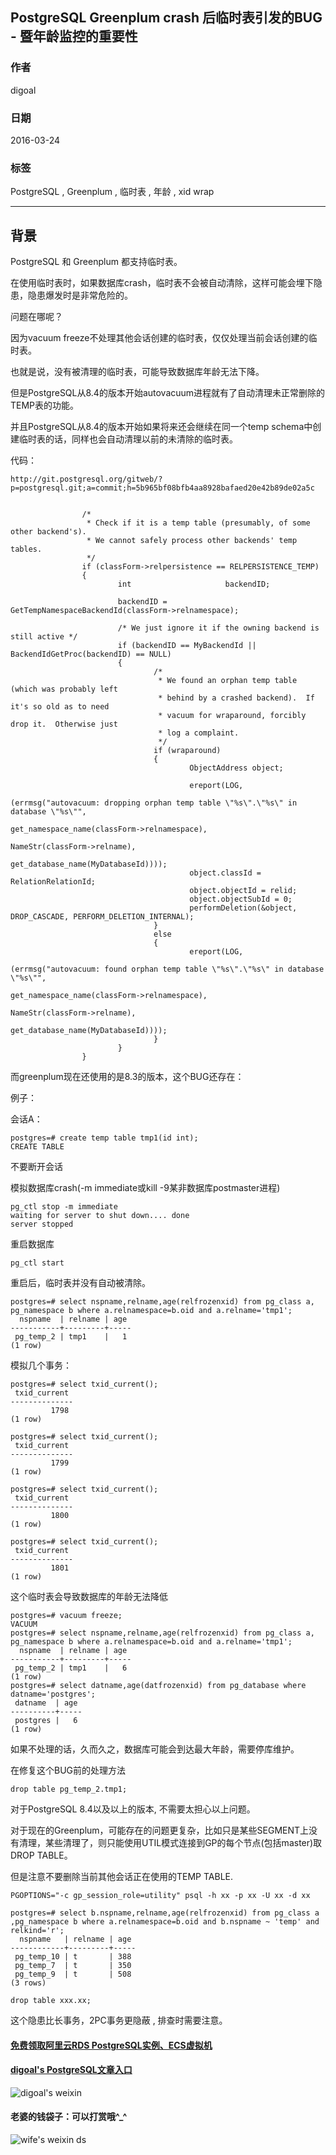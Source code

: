 ## PostgreSQL Greenplum crash 后临时表引发的BUG - 暨年龄监控的重要性  
                                                                                                                                                                       
### 作者                                                                                                                                                                       
digoal                                                                                                                                                                       
                                                                                                                                                                       
### 日期                                                                                                                                                                       
2016-03-24                                                                                                                                                                  
                                                                                                                                                                       
### 标签                                                                                                                                                                       
PostgreSQL , Greenplum , 临时表 , 年龄 , xid wrap   
                                                                                                                                                                       
----                                                                                                                                                                       
                                                                                                                                                                       
## 背景                                                           
PostgreSQL 和 Greenplum 都支持临时表。     
  
在使用临时表时，如果数据库crash，临时表不会被自动清除，这样可能会埋下隐患，隐患爆发时是非常危险的。     
  
问题在哪呢？      
  
因为vacuum freeze不处理其他会话创建的临时表，仅仅处理当前会话创建的临时表。      
  
也就是说，没有被清理的临时表，可能导致数据库年龄无法下降。     
  
但是PostgreSQL从8.4的版本开始autovacuum进程就有了自动清理未正常删除的TEMP表的功能。    
  
并且PostgreSQL从8.4的版本开始如果将来还会继续在同一个temp schema中创建临时表的话，同样也会自动清理以前的未清除的临时表。    
  
代码：    
  
```  
http://git.postgresql.org/gitweb/?p=postgresql.git;a=commit;h=5b965bf08bfb4aa8928bafaed20e42b89de02a5c  
  
  
                /*  
                 * Check if it is a temp table (presumably, of some other backend's).  
                 * We cannot safely process other backends' temp tables.  
                 */  
                if (classForm->relpersistence == RELPERSISTENCE_TEMP)  
                {  
                        int                     backendID;  
  
                        backendID = GetTempNamespaceBackendId(classForm->relnamespace);  
  
                        /* We just ignore it if the owning backend is still active */  
                        if (backendID == MyBackendId || BackendIdGetProc(backendID) == NULL)  
                        {  
                                /*  
                                 * We found an orphan temp table (which was probably left  
                                 * behind by a crashed backend).  If it's so old as to need  
                                 * vacuum for wraparound, forcibly drop it.  Otherwise just  
                                 * log a complaint.  
                                 */  
                                if (wraparound)  
                                {  
                                        ObjectAddress object;  
  
                                        ereport(LOG,  
                                                        (errmsg("autovacuum: dropping orphan temp table \"%s\".\"%s\" in database \"%s\"",  
                                                                 get_namespace_name(classForm->relnamespace),  
                                                                        NameStr(classForm->relname),  
                                                                        get_database_name(MyDatabaseId))));  
                                        object.classId = RelationRelationId;  
                                        object.objectId = relid;  
                                        object.objectSubId = 0;  
                                        performDeletion(&object, DROP_CASCADE, PERFORM_DELETION_INTERNAL);  
                                }  
                                else  
                                {  
                                        ereport(LOG,  
                                                        (errmsg("autovacuum: found orphan temp table \"%s\".\"%s\" in database \"%s\"",  
                                                                 get_namespace_name(classForm->relnamespace),  
                                                                        NameStr(classForm->relname),  
                                                                        get_database_name(MyDatabaseId))));  
                                }  
                        }  
                }  
```  
  
而greenplum现在还使用的是8.3的版本，这个BUG还存在：    
  
例子：     
  
会话A：    
  
```  
postgres=# create temp table tmp1(id int);  
CREATE TABLE  
```  
  
不要断开会话    
  
模拟数据库crash(-m immediate或kill -9某非数据库postmaster进程)    
  
```  
pg_ctl stop -m immediate  
waiting for server to shut down.... done  
server stopped  
```  
  
重启数据库    
  
```  
pg_ctl start  
```  
  
重启后，临时表并没有自动被清除。     
  
```  
postgres=# select nspname,relname,age(relfrozenxid) from pg_class a, pg_namespace b where a.relnamespace=b.oid and a.relname='tmp1';  
  nspname  | relname | age   
-----------+---------+-----  
 pg_temp_2 | tmp1    |   1  
(1 row)  
```  
  
模拟几个事务：      
  
```  
postgres=# select txid_current();  
 txid_current   
--------------  
         1798  
(1 row)  
  
postgres=# select txid_current();  
 txid_current   
--------------  
         1799  
(1 row)  
  
postgres=# select txid_current();  
 txid_current   
--------------  
         1800  
(1 row)  
  
postgres=# select txid_current();  
 txid_current   
--------------  
         1801  
(1 row)  
```  
  
这个临时表会导致数据库的年龄无法降低    
  
```  
postgres=# vacuum freeze;  
VACUUM  
postgres=# select nspname,relname,age(relfrozenxid) from pg_class a, pg_namespace b where a.relnamespace=b.oid and a.relname='tmp1';  
  nspname  | relname | age   
-----------+---------+-----  
 pg_temp_2 | tmp1    |   6  
(1 row)  
postgres=# select datname,age(datfrozenxid) from pg_database where datname='postgres';  
 datname  | age   
----------+-----  
 postgres |   6  
(1 row)  
```  
  
如果不处理的话，久而久之，数据库可能会到达最大年龄，需要停库维护。      
  
在修复这个BUG前的处理方法     
  
```  
drop table pg_temp_2.tmp1;  
```  
  
对于PostgreSQL 8.4以及以上的版本, 不需要太担心以上问题。    
  
对于现在的Greenplum，可能存在的问题更复杂，比如只是某些SEGMENT上没有清理，某些清理了，则只能使用UTIL模式连接到GP的每个节点(包括master)取DROP TABLE。    
  
但是注意不要删除当前其他会话正在使用的TEMP TABLE.      
  
```  
PGOPTIONS="-c gp_session_role=utility" psql -h xx -p xx -U xx -d xx  
  
postgres=# select b.nspname,relname,age(relfrozenxid) from pg_class a ,pg_namespace b where a.relnamespace=b.oid and b.nspname ~ 'temp' and relkind='r';  
  nspname   | relname | age   
------------+---------+-----  
 pg_temp_10 | t       | 388  
 pg_temp_7  | t       | 350  
 pg_temp_9  | t       | 508  
(3 rows)  
  
drop table xxx.xx;  
```  
  
这个隐患比长事务，2PC事务更隐蔽 , 排查时需要注意。    
  
  
  
  
  
  
  
  
  
  
  
  
  
  
#### [免费领取阿里云RDS PostgreSQL实例、ECS虚拟机](https://free.aliyun.com/ "57258f76c37864c6e6d23383d05714ea")
  
  
#### [digoal's PostgreSQL文章入口](https://github.com/digoal/blog/blob/master/README.md "22709685feb7cab07d30f30387f0a9ae")
  
  
![digoal's weixin](../pic/digoal_weixin.jpg "f7ad92eeba24523fd47a6e1a0e691b59")
  
  
#### 老婆的钱袋子：可以打赏哦^_^  
![wife's weixin ds](../pic/wife_weixin_ds.jpg "acd5cce1a143ef1d6931b1956457bc9f")
  
